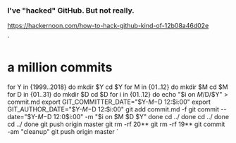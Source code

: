 ### I've "hacked" GitHub.  But not really.

https://hackernoon.com/how-to-hack-github-kind-of-12b08a46d02e

`
# a million commits
for Y in {1999..2018}
do
  mkdir $Y
  cd $Y
  for M in {01..12}
  do
    mkdir $M
    cd $M
    for D in {01..31}
    do
      mkdir $D
      cd $D
      for i in {01..12}
      do
        echo "$i on $M/$D/$Y" > commit.md
        export GIT_COMMITTER_DATE="$Y-$M-$D 12:$i:00"
        export GIT_AUTHOR_DATE="$Y-$M-$D 12:$i:00"
        git add commit.md -f
        git commit --date="$Y-$M-$D 12:0$i:00" -m "$i on $M $D $Y"
      done
      cd ../
    done
    cd ../
  done
  cd ../
done
git push origin master
git rm -rf 20**
git rm -rf 19**
git commit -am "cleanup"
git push origin master
`
